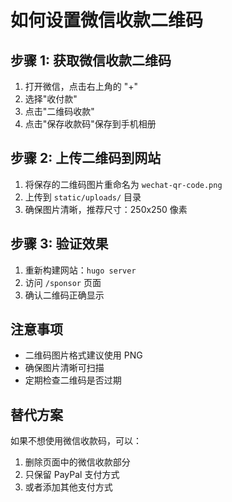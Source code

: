 # 如何设置微信收款二维码

## 步骤 1: 获取微信收款二维码

1. 打开微信，点击右上角的 "+"
2. 选择"收付款"
3. 点击"二维码收款"
4. 点击"保存收款码"保存到手机相册

## 步骤 2: 上传二维码到网站

1. 将保存的二维码图片重命名为 `wechat-qr-code.png`
2. 上传到 `static/uploads/` 目录
3. 确保图片清晰，推荐尺寸：250x250 像素

## 步骤 3: 验证效果

1. 重新构建网站：`hugo server`
2. 访问 `/sponsor` 页面
3. 确认二维码正确显示

## 注意事项

- 二维码图片格式建议使用 PNG
- 确保图片清晰可扫描
- 定期检查二维码是否过期

## 替代方案

如果不想使用微信收款码，可以：
1. 删除页面中的微信收款部分
2. 只保留 PayPal 支付方式
3. 或者添加其他支付方式
